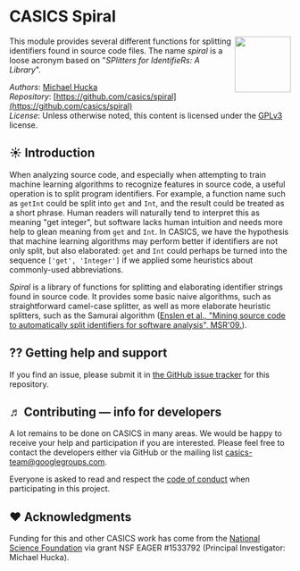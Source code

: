 CASICS Spiral
==============

<img width="100px" align="right" src=".graphics/casics-logo-small.svg">

This module provides several different functions for splitting identifiers found in source code files.  The name _spiral_ is a loose acronym based on "_SPlitters for IdentifieRs: A Library_".

*Authors*:      [Michael Hucka](http://github.com/mhucka)<br>
*Repository*:   [https://github.com/casics/spiral](https://github.com/casics/spiral)<br>
*License*:      Unless otherwise noted, this content is licensed under the [GPLv3](https://www.gnu.org/licenses/gpl-3.0.en.html) license.

☀ Introduction
-----------------------------

When analyzing source code, and especially when attempting to train machine learning algorithms to recognize features in source code, a useful operation is to split program identifiers.  For example, a function name such as `getInt` could be split into `get` and `Int`, and the result could be treated as a short phrase.  Human readers will naturally tend to interpret this as meaning "get integer", but software lacks human intuition and needs more help to glean meaning from `get` and `Int`.  In CASICS, we have the hypothesis that machine learning algorithms may perform better if identifiers are not only split, but also elaborated: `get` and `Int` could perhaps be turned into the sequence `['get', 'Integer']` if we applied some heuristics about commonly-used abbreviations.

_Spiral_ is a library of functions for splitting and elaborating identifier strings found in source code.  It provides some basic naive algorithms, such as straightforward camel-case splitter, as well as more elaborate heuristic splitters, such as the Samurai algorithm ([Enslen et al., "Mining source code to automatically split identifiers for software analysis", MSR'09.](https://dl.acm.org/citation.cfm?id=1591139)).


⁇ Getting help and support
--------------------------

If you find an issue, please submit it in [the GitHub issue tracker](https://github.com/casics/spiral/issues) for this repository.

♬ Contributing &mdash; info for developers
------------------------------------------

A lot remains to be done on CASICS in many areas.  We would be happy to receive your help and participation if you are interested.  Please feel free to contact the developers either via GitHub or the mailing list [casics-team@googlegroups.com](casics-team@googlegroups.com).

Everyone is asked to read and respect the [code of conduct](CONDUCT.md) when participating in this project.

❤️ Acknowledgments
------------------

Funding for this and other CASICS work has come from the [National Science Foundation](https://nsf.gov) via grant NSF EAGER #1533792 (Principal Investigator: Michael Hucka).
